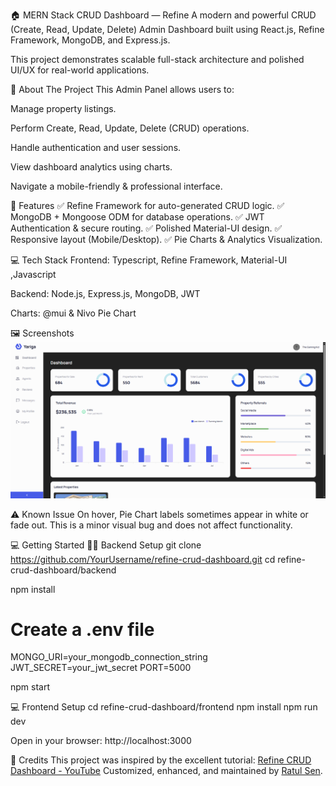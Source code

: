 🏠 MERN Stack CRUD Dashboard — Refine
A modern and powerful CRUD (Create, Read, Update, Delete) Admin Dashboard built using React.js, Refine Framework, MongoDB, and Express.js.

This project demonstrates scalable full-stack architecture and polished UI/UX for real-world applications.

🚀 About The Project
This Admin Panel allows users to:

Manage property listings.

Perform Create, Read, Update, Delete (CRUD) operations.

Handle authentication and user sessions.

View dashboard analytics using charts.

Navigate a mobile-friendly & professional interface.

🌟 Features
✅ Refine Framework for auto-generated CRUD logic.
✅ MongoDB + Mongoose ODM for database operations.
✅ JWT Authentication & secure routing.
✅ Polished Material-UI design.
✅ Responsive layout (Mobile/Desktop).
✅ Pie Charts & Analytics Visualization.

💻 Tech Stack
Frontend: Typescript, Refine Framework, Material-UI ,Javascript

Backend: Node.js, Express.js, MongoDB, JWT

Charts: @mui & Nivo Pie Chart

🖼️ Screenshots
![Dashboard Overview](https://github.com/RatulSen555/mern_dashboard/blob/main/client/public/Screenshot%20.PNG)

⚠️ Known Issue
On hover, Pie Chart labels sometimes appear in white or fade out.
This is a minor visual bug and does not affect functionality.

💻 Getting Started
🧑‍💻 Backend Setup
git clone https://github.com/YourUsername/refine-crud-dashboard.git
cd refine-crud-dashboard/backend

npm install

# Create a .env file
MONGO_URI=your_mongodb_connection_string
JWT_SECRET=your_jwt_secret
PORT=5000

npm start

💻 Frontend Setup
cd refine-crud-dashboard/frontend
npm install
npm run dev

Open in your browser: http://localhost:3000


🤝 Credits
This project was inspired by the excellent tutorial:
[Refine CRUD Dashboard - YouTube](https://youtu.be/k4lHXIzCEkM?si=28Re3DTByt7LctFN)
Customized, enhanced, and maintained by [Ratul Sen](https://github.com/RatulSen555).



